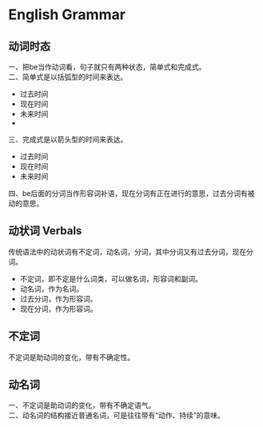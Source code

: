 # English Grammar

## 动词时态
一、把be当作动词看，句子就只有两种状态，简单式和完成式。  
二、简单式是以括弧型的时间来表达。    
- 过去时间
- 现在时间
- 未来时间
- 
三、完成式是以箭头型的时间来表达。  
- 过去时间
- 现在时间
- 未来时间

四、be后面的分词当作形容词补语，现在分词有正在进行的意思，过去分词有被动的意思。

## 动状词 Verbals
传统语法中的动状词有不定词，动名词，分词，其中分词又有过去分词，现在分词。
- 不定词，即不定是什么词类，可以做名词，形容词和副词。
- 动名词，作为名词。
- 过去分词，作为形容词。
- 现在分词，作为形容词。


## 不定词
不定词是助动词的变化，带有不确定性。

## 动名词
一、不定词是助动词的变化，带有不确定语气。  
二、动名词的结构接近普通名词，可是往往带有“动作、持续”的意味。
